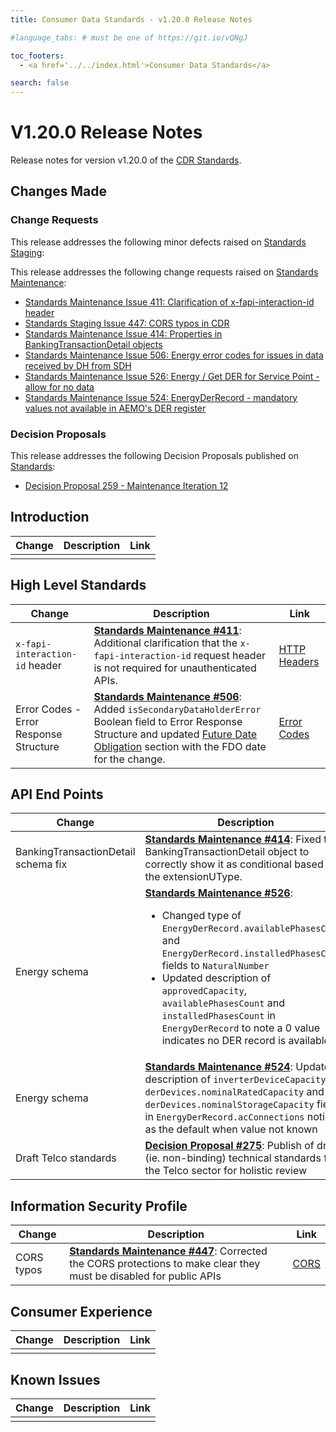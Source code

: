 ```yaml
---
title: Consumer Data Standards - v1.20.0 Release Notes

#language_tabs: # must be one of https://git.io/vQNgJ

toc_footers:
  - <a href='../../index.html'>Consumer Data Standards</a>

search: false
---
```


# V1.20.0 Release Notes
Release notes for version v1.20.0 of the [CDR Standards](../../index.html).

## Changes Made
### Change Requests

This release addresses the following minor defects raised on [Standards Staging](https://github.com/ConsumerDataStandardsAustralia/standards-staging/issues):


This release addresses the following change requests raised on [Standards Maintenance](https://github.com/ConsumerDataStandardsAustralia/standards-maintenance/issues):

- [Standards Maintenance Issue 411: Clarification of x-fapi-interaction-id header](https://github.com/ConsumerDataStandardsAustralia/standards-maintenance/issues/411)
- [Standards Staging Issue 447: CORS typos in CDR](https://github.com/ConsumerDataStandardsAustralia/standards-maintenance/issues/447)
- [Standards Maintenance Issue 414: Properties in BankingTransactionDetail objects](https://github.com/ConsumerDataStandardsAustralia/standards-maintenance/issues/414)
- [Standards Maintenance Issue 506: Energy error codes for issues in data received by DH from SDH](https://github.com/ConsumerDataStandardsAustralia/standards-maintenance/issues/506)
- [Standards Maintenance Issue 526: Energy / Get DER for Service Point - allow for no data](https://github.com/ConsumerDataStandardsAustralia/standards-maintenance/issues/526)
- [Standards Maintenance Issue 524: EnergyDerRecord - mandatory values not available in AEMO's DER register](https://github.com/ConsumerDataStandardsAustralia/standards-maintenance/issues/524)

### Decision Proposals

This release addresses the following Decision Proposals published on [Standards](https://github.com/ConsumerDataStandardsAustralia/standards/issues):

* [Decision Proposal 259 - Maintenance Iteration 12](https://github.com/ConsumerDataStandardsAustralia/standards/issues/259)


## Introduction

|Change|Description|Link|
|------|-----------|----|
| | | |

## High Level Standards

|Change|Description|Link|
|------|-----------|----|
| `x-fapi-interaction-id` header | [**Standards Maintenance #411**](https://github.com/ConsumerDataStandardsAustralia/standards-maintenance/issues/411): Additional clarification that the `x-fapi-interaction-id` request header is not required for unauthenticated APIs. | [HTTP Headers](../../#http-headers) |
| Error Codes - Error Response Structure|[**Standards Maintenance #506**](https://github.com/ConsumerDataStandardsAustralia/standards-maintenance/issues/506): Added `isSecondaryDataHolderError` Boolean field to Error Response Structure and updated [Future Date Obligation](../../#future-dated-obligations) section with the FDO date for the change. | [Error Codes](../../#error-codes) |


## API End Points

|Change|Description|Link|
|------|-----------|----|
| BankingTransactionDetail schema fix | [**Standards Maintenance #414**](https://github.com/ConsumerDataStandardsAustralia/standards-maintenance/issues/414): Fixed the BankingTransactionDetail object to correctly show it as conditional based on the extensionUType. | [BankingTransactionDetail](../../#tocSbankingtransactiondetail) |
| Energy schema | [**Standards Maintenance #526**](https://github.com/ConsumerDataStandardsAustralia/standards-maintenance/issues/526): <ul><li>Changed type of `EnergyDerRecord.availablePhasesCount` and `EnergyDerRecord.installedPhasesCount` fields to `NaturalNumber`</li><li>Updated description of `approvedCapacity`, `availablePhasesCount` and `installedPhasesCount` in `EnergyDerRecord` to note a 0 value indicates no DER record is available</li></ul> | [Energy Schema](../../#energy-apis) |
| Energy schema | [**Standards Maintenance #524**](https://github.com/ConsumerDataStandardsAustralia/standards-maintenance/issues/524): Updated description of `inverterDeviceCapacity`, `derDevices.nominalRatedCapacity` and `derDevices.nominalStorageCapacity` fields in `EnergyDerRecord.acConnections` noting 0 as the default when value not known | [Energy Schema](../../#energy-apis) |
| Draft Telco standards | [**Decision Proposal #275**](https://github.com/ConsumerDataStandardsAustralia/standards/issues/275): Publish of draft (ie. non-binding) technical standards for the Telco sector for holistic review | [Telco Schema](../../#telco-apis) |


## Information Security Profile

|Change|Description|Link|
|------|-----------|----|
| CORS typos | [**Standards Maintenance #447**](https://github.com/ConsumerDataStandardsAustralia/standards-maintenance/issues/447): Corrected the CORS protections to make clear they must be disabled for public APIs | [CORS](../../#cors) |


## Consumer Experience

|Change|Description|Link|
|------|-----------|----|
| | | |


## Known Issues

|Change|Description|Link|
|------|-----------|----|
| | | |
